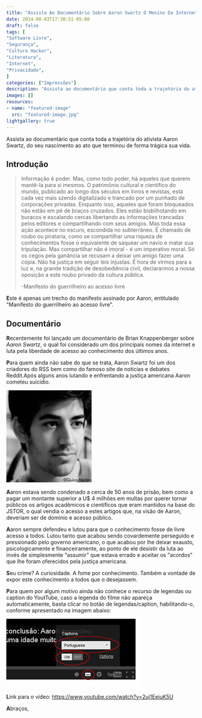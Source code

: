 ```yaml
---
title: "Assista Ao Documentário Sobre Aaron Swartz O Menino Da Internet"
date: 2014-08-03T17:30:51-05:00
draft: false
tags: [
"Software Livre",
"Segurança",
"Cultura Hacker",
"Literatura",
"Internet",
"Privacidade",
]
categories: ["Impressões"]
description: "Assista ao documentário que conta toda a trajetória do ativista Aaron Swartz, do seu nascimento ao ato que terminou de forma trágica sua vida."
images: []
resources:
- name: "featured-image"
  src: "featured-image.jpg"
lightgallery: true
---
```


Assista ao documentário que conta toda a trajetória do ativista Aaron Swartz, do seu nascimento ao ato que terminou de forma trágica sua vida.

## Introdução

<!--more-->

>Informação é poder. Mas, como todo poder, há aqueles que querem mantê-la para si mesmos. O patrimônio cultural e científico do mundo, publicado ao longo dos séculos em livros e revistas, está cada vez mais szendo digitalizado e trancado por um punhado de corporações privadas. Enquanto isso, aqueles que foram bloqueados não estão em pé de braços cruzados. Eles estão bisbilhotando em buracos e escalando cercas libertando as informações trancadas pelos editores e compartilhando com seus amigos. Mas toda essa ação acontece no escuro, escondida no subterrâneo. É chamado de roubo ou pirataria, como se compartilhar uma riqueza de conhecimentos fosse o equivalente  de saquear um navio e matar sua tripulação. Mas compartilhar não é imoral - é um imperativo moral. Só os cegos pela ganância se recusam a deixar um amigo fazer uma cópia. Não há justiça em seguir leis injustas. É hora de virmos para a luz e, na grande tradição de desobediência civil, declararmos a nossa oposição a este roubo privado da cultura pública.
>
>-Manifesto do guerrilheiro ao acesso livre

**E**ste é apenas um trecho do manifesto assinado por Aaron, entitulado "Manifesto do guerrilheiro ao acesso livre".

## Documentário

**R**ecentemente foi lançado um documentário de Brian Knappenberger sobre *Aaron Swartz*, o qual foi considerado um dos principais nomes da internet e luta pela liberdade de acesso ao conhecimento dos últimos anos.

**P**ara quem ainda não sabe do que se trata, Aaron Swartz foi um dos criadores do RSS bem como do famoso site de notícias e debates Reddit.Após alguns anos lutando e enfrentando a justiça americana Aaron cometeu suicídio.

![Aaron Swartz](aaron_swartz.jpg)

**A**aron estava sendo condenado a cerca de 50 anos de prisão, bem como a pagar um montante superior a U$ 4 milhões em multas por querer tornar públicos os artigos acadêmicos e científicos que eram mantidos na base do JSTOR, o qual vendia o acesso a estes artigos que, na visão de Aaron, deveriam ser de domínio e acesso público.

**A**aron sempre defendeu e lutou para que o conhecimento fosse de livre acesso a todos. Lutou tanto que acabou sendo covardemente perseguido e pressionado pelo governo americano, o que acabou por lhe deixar exausto, psicologicamente e financeiramente, ao ponto de ele desistir da luta ao invés de simplesmente "assumir" que estava errado e aceitar os "acordos" que lhe foram oferecidos pela justiça americana.

**S**eu crime? A curiosidade. A fome por conhecimento. Também a vontade de expor este conhecimento a todos que o desejassem.

**P**ara quem por algum motivo ainda não conhece o recurso de legendas ou caption do YoutTube, caso a legenda do filme não apareça automaticamente, basta clicar no botão de legendas/caption, habilitando-o, conforme apresentado na imagem abaixo:

![Youtube Captions](youtube_captions.png)

**L**ink para o vídeo: https://www.youtube.com/watch?v=2uj1EeiuK5U

**A**braços,
